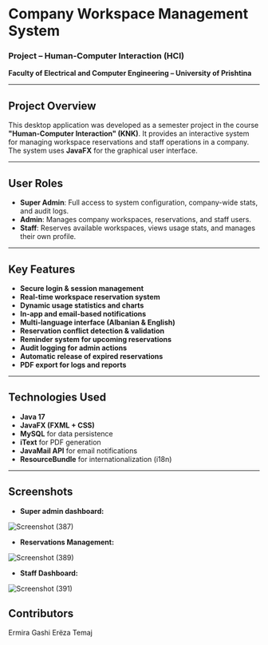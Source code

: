 # Company Workspace Management System
### Project – Human-Computer Interaction (HCI)  
**Faculty of Electrical and Computer Engineering – University of Prishtina**

---

##  Project Overview

This desktop application was developed as a semester project in the course **"Human-Computer Interaction" (KNK)**. It provides an interactive system for managing workspace reservations and staff operations in a company. The system uses **JavaFX** for the graphical user interface.

---

## User Roles

- **Super Admin**: Full access to system configuration, company-wide stats, and audit logs.
- **Admin**: Manages company workspaces, reservations, and staff users.
- **Staff**: Reserves available workspaces, views usage stats, and manages their own profile.

---

##  Key Features

-  **Secure login & session management**
-  **Real-time workspace reservation system**
-  **Dynamic usage statistics and charts**
-  **In-app and email-based notifications**
-  **Multi-language interface (Albanian & English)**
-  **Reservation conflict detection & validation**
-  **Reminder system for upcoming reservations**
-  **Audit logging for admin actions**
-  **Automatic release of expired reservations**
-  **PDF export for logs and reports**

---

##  Technologies Used

- **Java 17**
- **JavaFX (FXML + CSS)**
- **MySQL** for data persistence
- **iText** for PDF generation
- **JavaMail API** for email notifications
- **ResourceBundle** for internationalization (i18n)

---
## Screenshots
- **Super admin dashboard:**

![Screenshot (387)](https://github.com/user-attachments/assets/be40559f-7aa6-4e33-a996-539f55b90bb0)

- **Reservations Management:**

![Screenshot (389)](https://github.com/user-attachments/assets/0160cfbc-45b6-4c99-ae78-e12cd9c6376f)

- **Staff Dashboard:**

![Screenshot (391)](https://github.com/user-attachments/assets/ec6222fe-da5b-4510-94f8-9bef7acaaee9)


##  Contributors

Ermira Gashi 
Erëza Temaj
